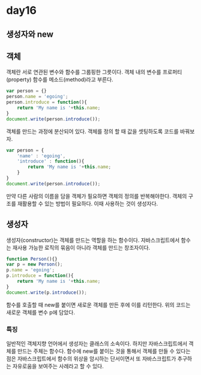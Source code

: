 # day16

## 생성자와 new

## 객체
객체란 서로 연관된 변수와 함수를 그룹핑한 그릇이다. 객체 내의 변수를 프로퍼티(property) 함수를 메소드(method)라고 부른다.
```js
var person = {}
person.name = 'egoing';
person.introduce = function(){
    return 'My name is '+this.name;
}
document.write(person.introduce());
```

객체를 만드는 과정에 분산되어 있다. 객체를 정의 할 때 값을 셋팅하도록 코드를 바꿔보자.

```js
var person = {
    'name' : 'egoing',
    'introduce' : function(){
        return 'My name is '+this.name;
    }
}
document.write(person.introduce());
```

만약 다른 사람의 이름을 담을 객체가 필요하면 객체의 정의를 반복해야한다. 객체의 구조를 재활용할 수 있는 방법이 필요하다. 이때 사용하는 것이 생성자다.

## 생성자
생성자(constructor)는 객체를 만드는 역할을 하는 함수이다. 자바스크립트에서 함수는 재사용 가능한 로직의 묶음이 아니라 객체를 만드는 창조자이다.
```js
function Person(){}
var p = new Person();
p.name = 'egoing';
p.introduce = function(){
    return 'My name is '+this.name; 
}
document.write(p.introduce());
```

함수를 호출할 때 new를 붙이면 새로운 객체를 만든 후에 이를 리턴한다. 위의 코드는 새로운 객체를 변수 p에 담았다.

### 특징 
일반적인 객체지향 언어에서 생성자는 클래스의 소속이다. 하지만 자바스크립트에서 객체를 만드는 주체는 함수다. 함수에 new를 붙이는 것을 통해서 객체를 만들 수 있다는 점은 자바스크립트에서 함수의 위상을 암시하는 단서이면서 또 자바스크립트가 추구하는 자유로움을 보여주는 사례라고 할 수 있다.

